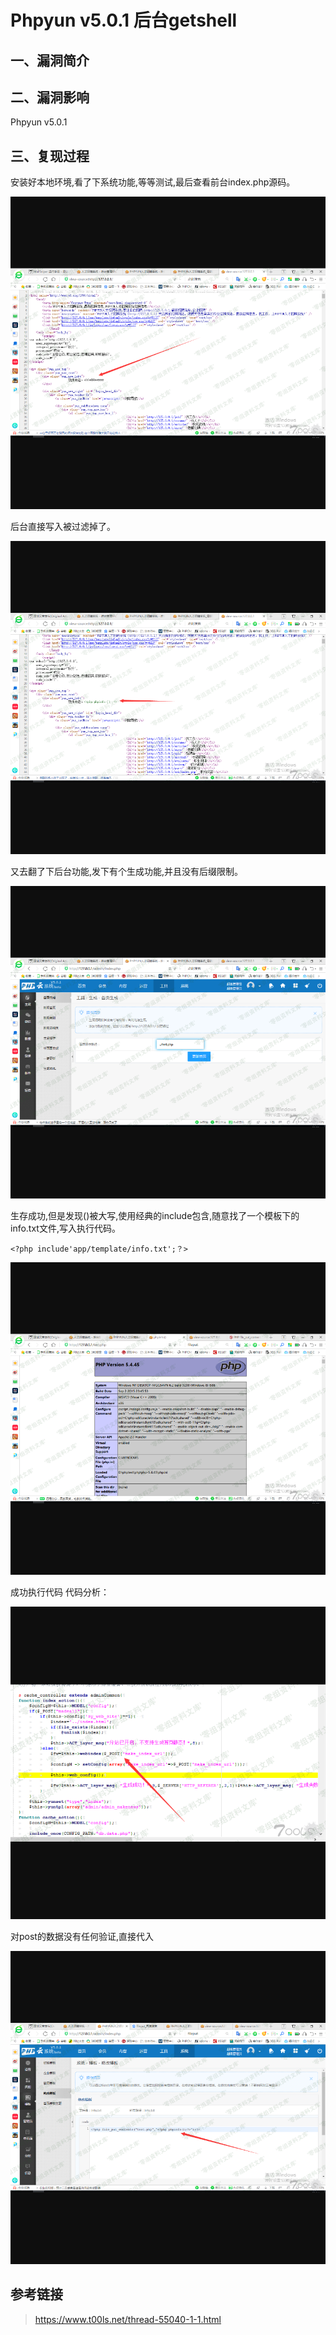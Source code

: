 Phpyun v5.0.1 后台getshell
==========================

一、漏洞简介
------------

二、漏洞影响
------------

Phpyun v5.0.1

三、复现过程
------------

安装好本地环境,看了下系统功能,等等测试,最后查看前台index.php源码。

![](resource/Phpyunv5.0.1后台getshell/media/rId24.png)

后台直接写入被过滤掉了。

![](resource/Phpyunv5.0.1后台getshell/media/rId25.png)

又去翻了下后台功能,发下有个生成功能,并且没有后缀限制。

![](resource/Phpyunv5.0.1后台getshell/media/rId26.png)

生存成功,但是发现()被大写,使用经典的include包含,随意找了一个模板下的info.txt文件,写入执行代码。

    <?php include'app/template/info.txt';？>

![](resource/Phpyunv5.0.1后台getshell/media/rId27.png)

成功执行代码 代码分析：

![](resource/Phpyunv5.0.1后台getshell/media/rId28.png)

对post的数据没有任何验证,直接代入

![](resource/Phpyunv5.0.1后台getshell/media/rId29.png)

参考链接
--------

> <https://www.t00ls.net/thread-55040-1-1.html>
